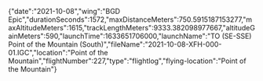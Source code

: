 {"date":"2021-10-08","wing":"BGD Epic","durationSeconds":1572,"maxDistanceMeters":750.5915187153277,"maxAltitudeMeters":1615,"trackLengthMeters":9333.382098977667,"altitudeGainMeters":590,"launchTime":1633651706000,"launchName":"TO (SE-SSE) Point of the Mountain (South)","fileName":"2021-10-08-XFH-000-01.IGC","location":"Point of the Mountain","flightNumber":227,"type":"flightlog","flying-location":"Point of the Mountain"}

